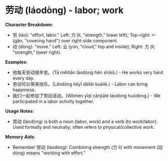 # **劳动 (láodòng) - labor; work**

**Character Breakdown**:  
- 劳 (láo): "effort, labor." Left: 力 (lì, "strength," lower left); Top-right: 𠂉 (gǎn, "covering hand") over right-side component.  
- 动 (dòng): "move." Left: 云 (yún, "cloud," top and inside); Right: 力 (lì, "strength," lower right).

**Examples**:  
- 他每天劳动很辛苦。(Tā měitiān láodòng hěn xīnkǔ.) - He works very hard every day.  
- 劳动可以带来快乐。(Láodòng kěyǐ dàilái kuàilè.) - Labor can bring happiness.  
- 我们一起参加了劳动活动。(Wǒmen yīqǐ cānjiāle láodòng huódòng.) - We participated in a labor activity together.

**Usage Notes**:  
- 劳动 (láodòng) is both a noun (labor, work) and a verb (to work/labor). Used formally and neutrally; often refers to physical/collective work.

**Memory Aids**:  
- Remember 劳动 (láodòng): Combining strength (力 lì) with movement (动 dòng) means "working with effort."